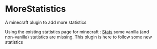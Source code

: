 # MoreStatistics
A minecraft plugin to add more statistics

Using the existing statistics page for minecraft : [Stats](https://falcraft.eu/stats/) some vanilla (and non-vanilla) statistics are missing.
This plugin is here to follow some new statistics